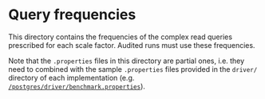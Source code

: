 # Query frequencies

This directory contains the frequencies of the complex read queries prescribed for each scale factor. Audited runs must use these frequencies.

Note that the `.properties` files in this directory are partial ones, i.e. they need to combined with the sample `.properties` files provided in the `driver/` directory of each implementation (e.g. [`/postgres/driver/benchmark.properties`](/postgres/driver/benchmark.properties)).

